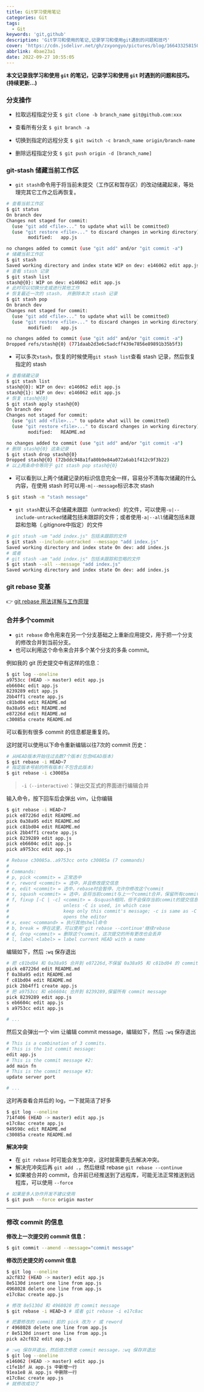 ```yaml
---
title: Git学习使用笔记
categories: Git
tags:
  - Git
keywords: 'git,github'
description: 'Git学习和使用的笔记,记录学习和使用git遇到的问题和技巧'
cover: 'https://cdn.jsdelivr.net/gh/zxyongyo/pictures/blog/1664332581508.webp'
abbrlink: 4bae23a1
date: 2022-09-27 10:55:05
---
```


**本文记录我学习和使用  `git` 的笔记，记录学习和使用 `git` 时遇到的问题和技巧。(持续更新...)**

### 分支操作

- 拉取远程指定分支 `$ git clone -b branch_name git@github.com:xxx`

- 查看所有分支 `$ git branch -a`

- 切换到指定的远程分支 `$ git switch -c branch_name origin/branch-name`

- 删除远程指定分支 `$ git push origin -d [branch_name]`

### git-stash 储藏当前工作区

- `git stash`命令用于将当前未提交（工作区和暂存区）的改动储藏起来，等处理完其它工作之后再恢复。

```bash
# 查看当前工作区
$ git status
On branch dev
Changes not staged for commit:
  (use "git add <file>..." to update what will be committed)
  (use "git restore <file>..." to discard changes in working directory)
        modified:   app.js

no changes added to commit (use "git add" and/or "git commit -a")
# 储藏当前工作区
$ git stash
Saved working directory and index state WIP on dev: e146062 edit app.js
# 查看 stash 记录
$ git stash list
stash@{0}: WIP on dev: e146062 edit app.js
# 此时可以切换分支或进行其他工作
# 恢复最近一次的 stash， 并删除本次 stash 记录
$ git stash pop
On branch dev
Changes not staged for commit:
  (use "git add <file>..." to update what will be committed)
  (use "git restore <file>..." to discard changes in working directory)
        modified:   app.js

no changes added to commit (use "git add" and/or "git commit -a")
Dropped refs/stash@{0} (771daab2d3e6c5adcff439e7856e89891b35b5f3)
```

- 可以多次`stash`，恢复的时候使用`git stash list`查看 stash 记录，然后恢复指定的 stash

```bash
# 查看储藏记录
$ git stash list
stash@{0}: WIP on dev: e146062 edit app.js
stash@{1}: WIP on dev: e146062 edit app.js
# 恢复 stash@{0}
$ git stash apply stash@{0}
On branch dev
Changes not staged for commit:
  (use "git add <file>..." to update what will be committed)
  (use "git restore <file>..." to discard changes in working directory)
        modified:   README.md

no changes added to commit (use "git add" and/or "git commit -a")
# 删除 stash@{0} 这条记录
$ git stash drop stash@{0}
Dropped stash@{0} (72bddc948a1fa80b9e84a072a6ab1f412c9f3b22)
# 以上两条命令等同于 git stash pop stash@{0}
```

- 可以看到以上两个储藏记录的标识信息完全一样，容易分不清每次储藏的什么内容，在使用 stash 时可以用`-m|--message`标识本次 stash

```bash
$ git stash -m "stash message"
```

- `git stash`默认不会储藏未跟踪（untracked）的文件，可以使用`-u|--include-untracked`储藏包括未跟踪的文件；或者使用`-a|--all`储藏包括未跟踪和忽略（.gitignore中指定）的文件

```bash
# git stash -um "add index.js" 包括未跟踪的文件
$ git stash --include-untracked --message "add index.js"
Saved working directory and index state On dev: add index.js
# 或者
# git stash -am "add index.js" 包括未跟踪和忽略的文件
$ git stash --all --message "add index.js"
Saved working directory and index state On dev: add index.js
```

### git rebase 变基

👉 [git rebase 用法详解与工作原理](../dfe0e190)

### 合并多个commit

- `git rebase` 命令用来在另一个分支基础之上重新应用提交，用于把一个分支的修改合并到当前分支。
- 也可以利用这个命令来合并多个某个分支的多条 commit。

例如我的 git 历史提交中有这样的信息：

```bash
$ git log --oneline
a9753cc (HEAD -> master) edit app.js
eb6604c edit app.js
8239289 edit app.js
2bb4ff1 create app.js
c81bd04 edit README.md
0a38a95 edit README.md
e87226d edit README.md
c30085a create README.md
```

可以看到有很多 commit 的信息都是重复的。

这时就可以使用以下命令重新编辑以往7次的 commit 历史：

```bash
# 从HEAD版本开始往过去数7个版本(包含HEAD版本)
$ git rebase -i HEAD~7
# 指定版本号前的所有版本(不包含此版本)
$ git rebase -i c30085a
```

> `-i（--interactive）`：弹出交互式的界面进行编辑合并

输入命令，按下回车后会弹出 vim，让你编辑

```bash
$ git rebase -i HEAD~7
pick e87226d edit README.md
pick 0a38a95 edit README.md
pick c81bd04 edit README.md
pick 2bb4ff1 create app.js
pick 8239289 edit app.js
pick eb6604c edit app.js
pick a9753cc edit app.js

# Rebase c30085a..a9753cc onto c30085a (7 commands)
#
# Commands:
# p, pick <commit> = 正常选中
# r, reword <commit> = 选中，并且修改提交信息
# e, edit <commit> = 选中，rebase时会暂停，允许你修改这个commit
# s, squash <commit> = 选中，会将当前commit与上一个commit合并，保留所有commit信息
# f, fixup [-C | -c] <commit> = 与squash相同，但不会保存当前commit的提交信息, 
#                    unless -C is used, in which case
#                    keep only this commit's message; -c is same as -C but
#                    opens the editor
# x, exec <command> = 执行其他shell命令
# b, break = 停在这里，可以使用'git rebase --continue'继续rebase
# d, drop <commit> = 删除这个commit，这次提交的所有更改也会丢弃
# l, label <label> = label current HEAD with a name
```

编辑如下，然后 `:wq` 保存退出

```bash
# 把 c81bd04 和 0a38a95 合并到 e87226d,不保留 0a38a95 和 c81bd04 的 commit message
pick e87226d edit README.md
f 0a38a95 edit README.md
f c81bd04 edit README.md
pick 2bb4ff1 create app.js
# 把 a9753cc 和 eb6604c 合并到 8239289,保留所有 commit message
pick 8239289 edit app.js
s eb6604c edit app.js
s a9753cc edit app.js

# ...
```

然后又会弹出一个 vim 让编辑 commit message，编辑如下，然后 `:wq` 保存退出

```bash
# This is a combination of 3 commits.
# This is the 1st commit message:
edit app.js
# This is the commit message #2:
add main fn
# This is the commit message #3:
update server port

# ...
```

这时再查看合并后的 log，一下就简洁了好多

```bash
$ git log --oneline
714f406 (HEAD -> master) edit app.js
e17c8ac create app.js
949598c edit README.md
c30085a create README.md
```

**解决冲突**

- 在 `git rebase` 时可能会发生冲突，这时就需要先去解决冲突。
- 解决完冲突后再 `git add .`，然后继续 rebase `git rebase --continue`
- 如果被合并的 commit，合并前已经推送到了远程库，可能无法正常推送到远程库，可以使用 `--force`

```bash
# 如果是多人协作开发不建议使用
$ git push --force origin master
```

----

### 修改 commit 的信息

**修改上一次提交的 commit 信息：**

```bash
$ git commit --amend --message="commit message"
```

**修改历史提交的 commit 信息**

```bash
$ git log --oneline
a2cf832 (HEAD -> master) edit app.js
8e5130d insert one line from app.js
4968028 delete one line from app.js
e17c8ac create app.js

# 修改 8e5130d 和 4968028 的 commit message
$ git rebase -i HEAD~3 # 或者 git rebase -i e17c8ac

# 把要修改的 commit 前的 pick 改为 r 或 reword
r 4968028 delete one line from app.js
r 8e5130d insert one line from app.js
pick a2cf832 edit app.js

# :wq 保存并退出，然后依次修改 commit message，:wq 保存并退出
$ git log --oneline
e146062 (HEAD -> master) edit app.js
c1fe1bf 从 app.js 中新增一行
91ea1e8 从 app.js 中删除一行
e17c8ac create app.js
# 就修改成功了
```
